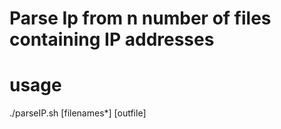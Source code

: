 # Parse Ip from n number of files containing IP addresses

# usage

./parseIP.sh [filenames*] [outfile]
